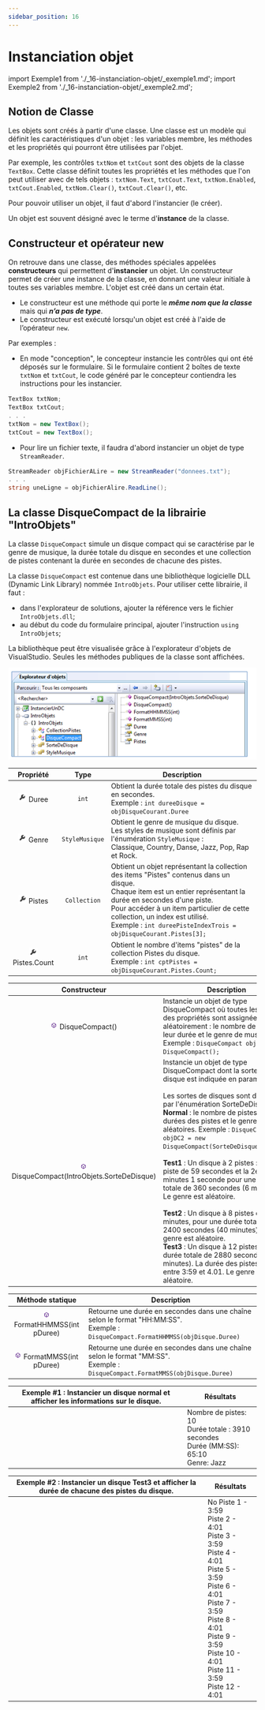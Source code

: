 ```yaml
---
sidebar_position: 16
---
```


# Instanciation objet

import Exemple1 from './_16-instanciation-objet/_exemple1.md';
import Exemple2 from './_16-instanciation-objet/_exemple2.md';

## Notion de Classe

Les objets sont créés à partir d'une classe. Une classe est un modèle qui définit les caractéristiques d'un objet : les variables membre, les méthodes et les propriétés qui pourront être utilisées par l'objet.

Par exemple, les contrôles `txtNom` et `txtCout` sont des objets de la classe `TextBox`. Cette classe définit toutes les propriétés et les méthodes que l'on peut utiliser avec de tels objets : `txtNom.Text`, `txtCout.Text`, `txtNom.Enabled`, `txtCout.Enabled`, `txtNom.Clear()`, `txtCout.Clear()`, etc.

Pour pouvoir utiliser un objet, il faut d'abord l'instancier (le créer).

Un objet est souvent désigné avec le terme d'**instance** de la classe.

## Constructeur et opérateur new

On retrouve dans une classe, des méthodes spéciales appelées **constructeurs** qui permettent d'**instancier** un objet.
Un constructeur permet de créer une instance de la classe, en donnant une valeur initiale à toutes ses variables membre.
L'objet est créé dans un certain état.

- Le constructeur est une méthode qui porte le ***même nom que la classe*** mais qui ***n’a pas de type***. 
- Le constructeur est exécuté lorsqu'un objet est créé à l'aide de l’opérateur `new`.

Par exemples :

- En mode "conception", le concepteur instancie les contrôles qui ont été déposés sur le formulaire.  Si le formulaire contient 2 boîtes de texte `txtNom` et `txtCout`, le code généré par le concepteur contiendra les instructions pour les instancier.

```cs
TextBox txtNom;
TextBox txtCout;
. . .
txtNom = new TextBox();
txtCout = new TextBox();
```

- Pour lire un fichier texte, il faudra d'abord instancier un objet de type `StreamReader`.

```cs
StreamReader objFichierALire = new StreamReader("donnees.txt");
. . .
string uneLigne = objFichierAlire.ReadLine();
```

## La classe DisqueCompact de la librairie "IntroObjets"

La classe `DisqueCompact` simule un disque compact qui se caractérise par le genre de musique, la durée totale du disque en secondes et une collection de pistes contenant la durée en secondes de chacune des pistes.

La classe `DisqueCompact` est contenue dans une bibliothèque logicielle DLL (Dynamic Link Library) nommée `IntroObjets`. Pour utiliser cette librairie, il faut :

- dans l'explorateur de solutions, ajouter la référence vers le fichier `IntroObjets.dll`;
- au début du code du formulaire principal,  ajouter l'instruction `using IntroObjets`;

La bibliothèque peut être visualisée grâce à l'explorateur d'objets de VisualStudio. Seules les méthodes publiques de la classe sont affichées.

![Visualiser librairie](./_16-instanciation-objet/explorateur-objets.png)

| Propriété | Type | Description |
| :-------: | :--: | ----------- |
| ![propriété](../_00-shared/_propriete.png) Duree | `int` | Obtient la durée totale des pistes du disque en secondes. <br/> Exemple : `int dureeDisque = objDisqueCourant.Duree` |
| ![propriété](../_00-shared/_propriete.png) Genre | `StyleMusique` | Obtient le genre de musique du disque. <br/> Les styles de musique sont définis par l'énumération `StyleMusique` : <br/> Classique, Country, Danse, Jazz, Pop, Rap et Rock.
| ![propriété](../_00-shared/_propriete.png) Pistes | `Collection` | Obtient un objet représentant la collection des items "Pistes" contenus dans un disque. <br/> Chaque item est un entier représentant la durée en secondes d'une piste. <br/> Pour accéder à un item particulier de cette collection, un index est utilisé. <br/> Exemple : `int dureePisteIndexTrois = objDisqueCourant.Pistes[3];` |
| ![propriété](../_00-shared/_propriete.png) Pistes.Count | `int` | Obtient le nombre d'items "pistes" de la collection Pistes du disque. <br/> Exemple : `int cptPistes = objDisqueCourant.Pistes.Count;` |

| Constructeur | Description |
| :----------: | ----------- |
| ![méthode](../_00-shared/_methode.png) DisqueCompact() | Instancie un objet de type DisqueCompact où toutes les valeurs des propriétés sont assignées aléatoirement : le nombre de pistes, leur durée et le genre de musique. <br/> Exemple : `DisqueCompact objDC1 = new DisqueCompact();` |
| ![méthode](../_00-shared/_methode.png) DisqueCompact(IntroObjets.SorteDeDisque) | Instancie un objet de type DisqueCompact dont la sorte de disque est indiquée en paramètre. <br/> <br/> Les sortes de disques sont définies par l'énumération SorteDeDisque : <br/> **Normal** : le nombre de pistes, les durées des pistes et le genre sont aléatoires. Exemple : `DisqueCompact objDC2 = new DisqueCompact(SorteDeDisque.Normal);` <br/> <br/> **Test1** : Un disque à 2 pistes : la 1ère piste de 59 secondes et la 2e de 5 minutes 1 seconde pour une durée totale de 360 secondes (6 minutes). Le genre est aléatoire. <br/> <br/> **Test2** : Un disque à 8 pistes de 5 minutes, pour une durée totale de 2400 secondes (40 minutes). Le genre est aléatoire. <br/> **Test3** : Un disque à 12 pistes d'une durée totale de 2880 secondes (48 minutes). La durée des pistes alterne entre 3:59 et 4.01. Le genre est aléatoire. |

| Méthode statique | Description |
| :--------------: | ----------- |
| ![méthode](../_00-shared/_methode.png) FormatHHMMSS(int pDuree) | Retourne une durée en secondes dans une chaîne selon le format "HH:MM:SS". <br/> Exemple : `DisqueCompact.FormatHHMMSS(objDisque.Duree)`
| ![méthode](../_00-shared/_methode.png) FormatMMSS(int pDuree) | Retourne une durée en secondes dans une chaîne selon le format "MM:SS". <br/> Exemple : `DisqueCompact.FormatMMSS(objDisque.Duree)` |

| Exemple #1 : Instancier un disque normal et afficher les informations sur le disque. | Résultats |
| ------------------------------------------------------------------------------------ | --------- |
| <Exemple1/> | Nombre de pistes: 10 <br/> Durée totale : 3910 secondes <br/> Durée (MM:SS): 65:10 <br/> Genre: Jazz |

| Exemple #2 : Instancier un disque Test3 et afficher la durée de chacune des pistes du disque. | Résultats |
| ------------------------------------------------------------------------------------ | --------- |
| <Exemple2/> | No Piste 1 - 3:59 <br/> Piste 2 - 4:01 <br/> Piste 3 - 3:59 <br/> Piste 4 - 4:01 <br/> Piste 5 - 3:59 <br/> Piste 6 - 4:01 <br/> Piste 7 - 3:59 <br/> Piste 8 - 4:01 <br/> Piste 9 - 3:59 <br/> Piste 10 - 4:01 <br/> Piste 11 - 3:59 <br/> Piste 12 - 4:01 |

